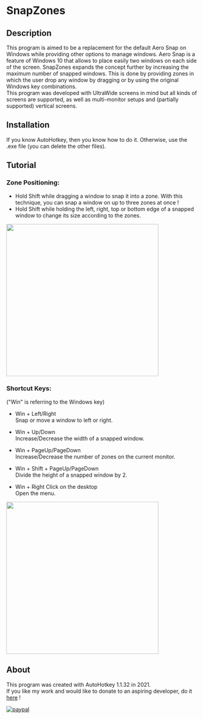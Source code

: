# SnapZones

## Description
This program is aimed to be a replacement for the default Aero Snap on Windows while providing other options to manage windows. Aero Snap is a feature of Windows 10 that allows to place easily two windows on each side of the screen.
SnapZones expands the concept further by increasing the maximum number of snapped windows. This is done by providing zones in which the user drop any window by dragging or by using the original Windows key combinations.<br/>
This program was developed with UltraWide screens in mind but all kinds of screens are supported, as well as multi-monitor setups and (partially supported) vertical screens.

## Installation
If you know AutoHotkey, then you know how to do it. Otherwise, use the .exe file (you can delete the other files).

## Tutorial
### Zone Positioning:

- Hold Shift while dragging a window to snap it into a zone. With this technique, you can snap a window on up to three zones at once !<br/>
- Hold Shift while holding the left, right, top or bottom edge of a snapped window to change its size according to the zones.

<head>
  <img src="Demo2.gif" width="400">
</head>

### Shortcut Keys: 

("Win" is referring to the Windows key)

- Win + Left/Right <br/>
Snap or move a window to left or right.

- Win + Up/Down<br/>
Increase/Decrease the width of a snapped window.

- Win + PageUp/PageDown<br/>
Increase/Decrease the number of zones on the current monitor.

- Win + Shift + PageUp/PageDown<br/>
Divide the height of a snapped window by 2.

- Win + Right Click on the desktop<br/>
Open the menu.

<head>
  <img src="Demo1.gif" width="400">
</head>


## About
This program was created with AutoHotkey 1.1.32 in 2021.<br/>
If you like my work and would like to donate to an aspiring developer, do it [here](https://www.paypal.com/donate?hosted_button_id=9J2QNP7FWP2GJ) !

[![paypal](https://www.paypalobjects.com/en_US/i/btn/btn_donateCC_LG.gif)](https://www.paypal.com/donate?hosted_button_id=9J2QNP7FWP2GJ)
